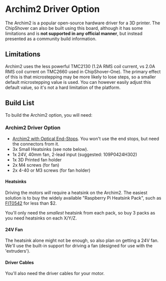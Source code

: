 # Archim2 Driver Option

The Archim2 is a popular open-source hardware driver for a 3D printer. The ChipShover can also be built using this board, although it has some limitations and is **not supported in any official manner**, but instead presented as a community build information.


## Limitations

Archim2 uses the less powerful TMC2130 (1.2A RMS coil current, vs 2.0A RMS coil current on TMC2660 used in ChipShover-One). The primary effect of this is that microstepping may be more likely to lose steps, so a smaller default microstepping value is used. You can however easily adjust this default value, so it's not a hard limitation of the platform.

## Build List

To build the Archim2 option, you will need:

### Archim2 Driver Option

* [Archim2 with Optical End-Stops](https://ultimachine.com/products/archim2). You won't use the end stops, but need the connectors from it.
* 3x Small Heatsinks (see note below).
* 1x 24V, 40mm fan, 2-lead input (suggested: 109P0424H302)
* 1x 3D Printed fan holder
* 2x M4 screws (for fan)
* 2x 4-40 or M3 screws (for fan holder)

#### Heatsinks

Driving the motors *will* require a heatsink on the Archim2. The easiest solution is to buy the widely available "Raspberry Pi Heatsink Pack", such as [FIT0542](https://www.digikey.com/en/products/detail/dfrobot/FIT0542/8549500) for less than $2.

You'll only need the *smallest* heatsink from each pack, so buy 3 packs as you need heatsinks on each X/Y/Z.

#### 24V Fan

The heatsink alone might not be enough, so also plan on getting a 24V fan. We'll use the built-in support for driving a fan (designed for use with the 'extruders').

#### Driver Cables

You'll also need the driver cables for your motor.